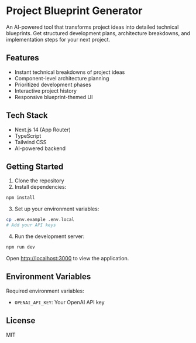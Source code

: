 # Project Blueprint Generator

An AI-powered tool that transforms project ideas into detailed technical blueprints. Get structured development plans, architecture breakdowns, and implementation steps for your next project.

## Features

- Instant technical breakdowns of project ideas
- Component-level architecture planning
- Prioritized development phases
- Interactive project history
- Responsive blueprint-themed UI

## Tech Stack

- Next.js 14 (App Router)
- TypeScript
- Tailwind CSS
- AI-powered backend

## Getting Started

1. Clone the repository
2. Install dependencies:
```bash
npm install
```
3. Set up your environment variables:
```bash
cp .env.example .env.local
# Add your API keys
```
4. Run the development server:
```bash
npm run dev
```

Open [http://localhost:3000](http://localhost:3000) to view the application.

## Environment Variables

Required environment variables:
- `OPENAI_API_KEY`: Your OpenAI API key

## License

MIT
